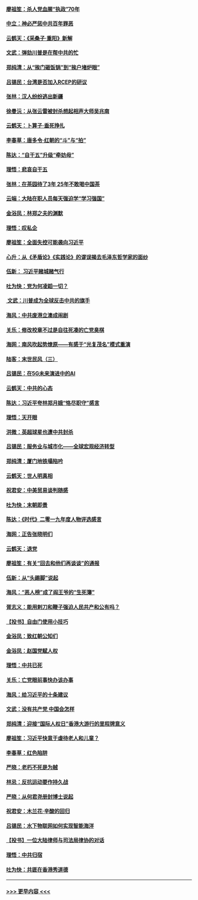 #### [廖祖笙：杀人党血腥“执政”70年](../pages/nsc993/n11745144.md?t=12270044) 
#### [中立：神必严惩中共百年罪恶](../pages/nsc993/n11744970.md?t=12270044) 
#### [云鹤天：《采桑子‧重阳》新解](../pages/nsc993/n11744948.md?t=12270044) 
#### [文武：弹劾川普是在帮中共的忙](../pages/nsc993/n11744758.md?t=12270044) 
#### [郑纯清：从“挨门砸饭锅”到“挨户堵炉眼”](../pages/nsc993/n11744745.md?t=12270044) 
#### [吕锡民：台湾是否加入RCEP的研议](../pages/nsc993/n11744701.md?t=12270044) 
#### [张林：汉人纷纷逃出新疆](../pages/nsc993/n11743530.md?t=12270044) 
#### [徐曼沅：从张云雷被封杀想起相声大师吴兆南](../pages/nsc993/n11741816.md?t=12270044) 
#### [云鹤天：卜算子‧垂死挣扎](../pages/nsc993/n11739956.md?t=12270044) 
#### [李春草：唐多令‧红朝的“斗”与“拍”](../pages/nsc993/n11739830.md?t=12270044) 
#### [陈达：“自干五”升级“牵妨母”](../pages/nsc993/n11739724.md?t=12270044) 
#### [理悟：悲哀自干五](../pages/nsc993/n11739547.md?t=12270044) 
#### [张林：在茶园待了3年 25年不敢喝中国茶](../pages/nsc993/n11739240.md?t=12270044) 
#### [云端：大陆在职人员每天强迫学“学习强国”](../pages/nsc993/n11738735.md?t=12270044) 
#### [金浴凤：林郑之夫的渊默](../pages/nsc993/n11737735.md?t=12270044) 
#### [理悟：叹私企](../pages/nsc993/n11737715.md?t=12270044) 
#### [廖祖笙：全面失控可能袭向习近平](../pages/nsc993/n11737704.md?t=12270044) 
#### [心升：从《矛盾论》《实践论》的谬误揭去毛泽东哲学家的面纱](../pages/nsc993/n11736962.md?t=12270044) 
#### [伍新： 习近平赌城赌气行](../pages/nsc993/n11736929.md?t=12270044) 
#### [吐为快：党为何凌蹈一切？](../pages/nsc993/n11736915.md?t=12270044) 
#### [ 文武：川普成为全球反击中共的旗手](../pages/nsc993/n11736882.md?t=12270044) 
#### [海风：中共废港立澳成闹剧](../pages/nsc993/n11735857.md?t=12270044) 
#### [关乐：修改校章不过是自往死凑的亡党臭棋](../pages/nsc993/n11735097.md?t=12270044) 
#### [海网：南风吹起势燎原——有感于“光复茂名”模式重演](../pages/nsc993/n11732308.md?t=12270044) 
#### [陆客：末世民风（三）](../pages/nsc993/n11732211.md?t=12270044) 
#### [吕锡民：在5G未来演进中的AI](../pages/nsc993/n11730010.md?t=12270044) 
#### [云鹤天：中共的心态](../pages/nsc993/n11729906.md?t=12270044) 
#### [陈达：习近平夸林郑月娥“恪尽职守”感言](../pages/nsc993/n11729881.md?t=12270044) 
#### [理悟：天开眼](../pages/nsc993/n11729699.md?t=12270044) 
#### [洪微：英超球星也遭中共封杀](../pages/nsc993/n11727243.md?t=12270044) 
#### [吕锡民：服务业与城市化——全球宏观经济转型](../pages/nsc993/n11725845.md?t=12270044) 
#### [郑纯清：厦门地铁塌陷吟](../pages/nsc993/n11725813.md?t=12270044) 
#### [云鹤天：世人明真相](../pages/nsc993/n11725621.md?t=12270044) 
#### [祝君安：中美贸易谈判随感](../pages/nsc993/n11725609.md?t=12270044) 
#### [吐为快：末朝即景](../pages/nsc993/n11723365.md?t=12270044) 
#### [陈达：《时代》二零一九年度人物评选感言](../pages/nsc993/n11723337.md?t=12270044) 
#### [海网：正告张晓明们](../pages/nsc993/n11723228.md?t=12270044) 
#### [云鹤天：退党](../pages/nsc993/n11723056.md?t=12270044) 
#### [廖祖笙：有关“回去和他们再谈谈”的通报](../pages/nsc993/n11722442.md?t=12270044) 
#### [伍新：从“头踢脚”说起](../pages/nsc993/n11722429.md?t=12270044) 
#### [海风：“恶人榜”成了阎王爷的“生死簿”](../pages/nsc993/n11722272.md?t=12270044) 
#### [胥志义：能用剌刀和鞭子强迫人民共产和公有吗？](../pages/nsc993/n11720569.md?t=12270044) 
#### [【投书】自由门使用小技巧](../pages/nsc993/n11720180.md?t=12270044) 
#### [金浴凤：致红朝公知们](../pages/nsc993/n11720563.md?t=12270044) 
#### [金浴凤：赵国党赋人权](../pages/nsc993/n11720533.md?t=12270044) 
#### [理悟：中共已死](../pages/nsc993/n11720233.md?t=12270044) 
#### [关乐：亡党眼前事快办该办事](../pages/nsc993/n11719160.md?t=12270044) 
#### [海风：给习近平的十条建议](../pages/nsc993/n11717616.md?t=12270044) 
#### [文武：没有共产党 中国会怎样](../pages/nsc993/n11717584.md?t=12270044) 
#### [郑纯清：迎接“国际人权日”香港大游行的里程牌意义](../pages/nsc993/n11717417.md?t=12270044) 
#### [廖祖笙：习近平快意于虐待老人和儿童？](../pages/nsc993/n11715313.md?t=12270044) 
#### [李春草：红色陷阱](../pages/nsc993/n11715029.md?t=12270044) 
#### [严晓：老朽不死是为贼](../pages/nsc993/n11712910.md?t=12270044) 
#### [林忌：反抗运动要作持久战](../pages/nsc993/n11712623.md?t=12270044) 
#### [严晓：从何君尧册封博士说起](../pages/nsc993/n11712465.md?t=12270044) 
#### [祝君安：木兰花·辛酸的回归](../pages/nsc993/n11712381.md?t=12270044) 
#### [吕锡民：水下物联网如何实现智能海洋](../pages/nsc993/n11711158.md?t=12270044) 
#### [【投书】一位大陆律师与司法局律协的对话](../pages/nsc993/n11709675.md?t=12270044) 
#### [理悟：中共归宿](../pages/nsc993/n11710059.md?t=12270044) 
#### [吐为快：共匪在香港秀道德](../pages/nsc993/n11709979.md?t=12270044) 

----
#### [ >>> 更早内容 <<< ](../indexes/nsc993-earlier.md)
